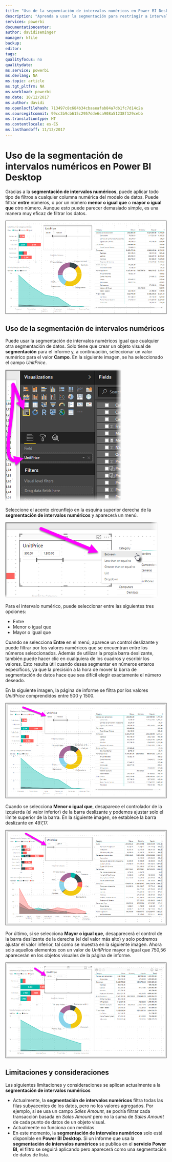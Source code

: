 ```yaml
---
title: "Uso de la segmentación de intervalos numéricos en Power BI Desktop"
description: "Aprenda a usar la segmentación para restringir a intervalos numéricos en Power BI Desktop"
services: powerbi
documentationcenter: 
author: davidiseminger
manager: kfile
backup: 
editor: 
tags: 
qualityfocus: no
qualitydate: 
ms.service: powerbi
ms.devlang: NA
ms.topic: article
ms.tgt_pltfrm: NA
ms.workload: powerbi
ms.date: 10/12/2017
ms.author: davidi
ms.openlocfilehash: 713497c8c684b34cbaaeafab84a7db1fc7d14c2a
ms.sourcegitcommit: 99cc3b9cb615c2957dde6ca908a51238f129cebb
ms.translationtype: HT
ms.contentlocale: es-ES
ms.lasthandoff: 11/13/2017
---
```

# <a name="use-the-numeric-range-slicer-in-power-bi-desktop"></a>Uso de la segmentación de intervalos numéricos en Power BI Desktop
Gracias a la **segmentación de intervalos numéricos**, puede aplicar todo tipo de filtros a cualquier columna numérica del modelo de datos. Puede filtrar **entre** números, o por un número **menor o igual que** o **mayor o igual que** otro número. Aunque esto puede parecer demasiado simple, es una manera muy eficaz de filtrar los datos.

![](media/desktop-slicer-numeric-range/slicer-numeric-range_2.png)

## <a name="using-the-numeric-range-slicer"></a>Uso de la segmentación de intervalos numéricos
Puede usar la segmentación de intervalos numéricos igual que cualquier otra segmentación de datos. Solo tiene que crear un objeto visual de **segmentación** para el informe y, a continuación, seleccionar un valor numérico para el valor **Campo**. En la siguiente imagen, se ha seleccionado el campo *UnitPrice*.

![](media/desktop-slicer-numeric-range/slicer-numeric-range_3.png)

Seleccione el acento circunflejo en la esquina superior derecha de la **segmentación de intervalos numéricos** y aparecerá un menú.

![](media/desktop-slicer-numeric-range/slicer-numeric-range_4.png)

Para el intervalo numérico, puede seleccionar entre las siguientes tres opciones:

* Entre
* Menor o igual que
* Mayor o igual que

Cuando se selecciona **Entre** en el menú, aparece un control deslizante y puede filtrar por los valores numéricos que se encuentran entre los números seleccionados. Además de utilizar la propia barra deslizante, también puede hacer clic en cualquiera de los cuadros y escribir los valores. Esto resulta útil cuando desea segmentar en números enteros específicos, ya que la precisión a la hora de mover la barra de segmentación de datos hace que sea difícil elegir exactamente el número deseado.

En la siguiente imagen, la página de informe se filtra por los valores *UnitPrice* comprendidos entre 500 y 1500.

![](media/desktop-slicer-numeric-range/slicer-numeric-range_5.png)

Cuando se selecciona **Menor o igual que**, desaparece el controlador de la izquierda (el valor inferior) de la barra deslizante y podemos ajustar solo el límite superior de la barra. En la siguiente imagen, se establece la barra deslizante en 497,17.

![](media/desktop-slicer-numeric-range/slicer-numeric-range_6.png)

Por último, si se selecciona **Mayor o igual que**, desaparecerá el control de la barra deslizante de la derecha (el del valor más alto) y solo podremos ajustar el valor inferior, tal como se muestra en la siguiente imagen. Ahora solo aquellos elementos con un valor de *UnitPrice* mayor o igual que 750,56 aparecerán en los objetos visuales de la página de informe.

![](media/desktop-slicer-numeric-range/slicer-numeric-range_7.png)

## <a name="limitations-and-considerations"></a>Limitaciones y consideraciones
Las siguientes limitaciones y consideraciones se aplican actualmente a la **segmentación de intervalos numéricos**

* Actualmente, la **segmentación de intervalos numéricos** filtra todas las filas subyacentes de los datos, pero no los valores agregados. Por ejemplo, si se usa un campo *Sales Amount*, se podría filtrar cada transacción basada en *Sales Amount* pero no la suma de *Sales Amount* de cada punto de datos de un objeto visual.
* Actualmente no funciona con medidas
* En este momento, la **segmentación de intervalos numéricos** solo está disponible en **Power BI Desktop**. Si un informe que usa la **segmentación de intervalos numéricos** se publica en el **servicio Power BI**, el filtro se seguirá aplicando pero aparecerá como una segmentación de datos de lista.

